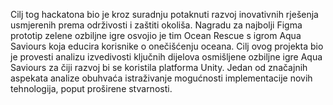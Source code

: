 Cilj tog hackatona bio je kroz suradnju potaknuti razvoj inovativnih rješenja
usmjerenih prema održivosti i zaštiti okoliša. Nagradu za najbolji Figma prototip zelene
ozbiljne igre osvojio je tim Ocean Rescue s igrom Aqua Saviours koja educira korisnike o
onečišćenju oceana.
Cilj ovog projekta bio je provesti analizu izvedivosti ključnih dijelova osmišljene ozbiljne igre
Aqua Saviours za čiji razvoj bi se koristila platforma Unity. Jedan od značajnih aspekata
analize obuhvaća istraživanje mogućnosti implementacije novih tehnologija, poput proširene stvarnosti.
